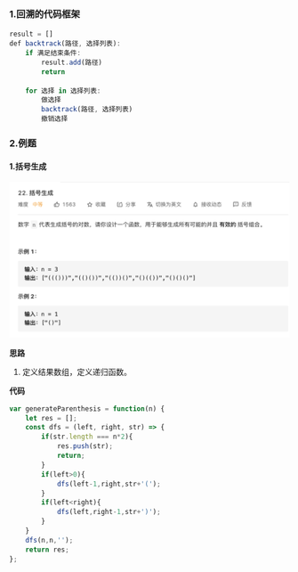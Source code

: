 ### 1.回溯的代码框架

```js
result = []
def backtrack(路径, 选择列表):
    if 满足结束条件:
        result.add(路径)
        return
    
    for 选择 in 选择列表:
        做选择
        backtrack(路径, 选择列表)
        撤销选择
```

### 2.例题

#### 1.括号生成

<img src="./images/dfs_01.png" style="zoom:50%;" />

**思路**

1. 定义结果数组，定义递归函数。

**代码**

```js
var generateParenthesis = function(n) {
    let res = [];
    const dfs = (left, right, str) => {
        if(str.length === n*2){
            res.push(str);
            return;
        }
        if(left>0){
            dfs(left-1,right,str+'(');
        }
        if(left<right){
            dfs(left,right-1,str+')');
        }
    }
    dfs(n,n,'');
    return res;
};
```

